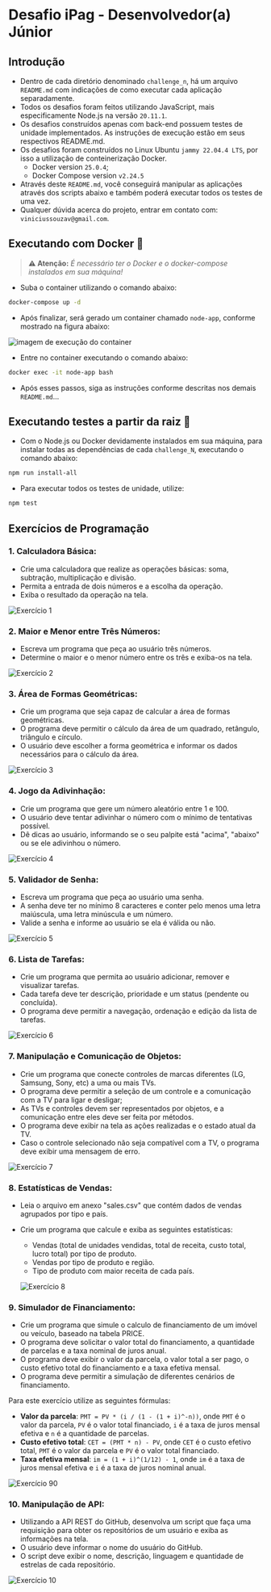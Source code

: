 # Desafio iPag - Desenvolvedor(a) Júnior

## Introdução

- Dentro de cada diretório denominado `challenge_n`, há um arquivo `README.md` com indicações de como executar cada aplicação separadamente.
- Todos os desafios foram feitos utilizando JavaScript, mais especificamente Node.js na versão `20.11.1`.
- Os desafios construídos apenas com back-end possuem testes de unidade implementados. As instruções de execução estão em seus respectivos README.md.
- Os desafios foram construídos no Linux Ubuntu `jammy 22.04.4 LTS`, por isso a utilização de conteinerização Docker.
  - Docker version `25.0.4`;
  - Docker Compose version `v2.24.5`
- Através deste `README.md`, você conseguirá manipular as aplicações através dos scripts abaixo e também poderá executar todos os testes de uma vez.
- Qualquer dúvida acerca do projeto, entrar em contato com: `viniciussouzav@gmail.com`.

## Executando com Docker 🐳

> **⚠️ Atenção:** _É necessário ter o Docker e o docker-compose instalados em sua máquina!_

- Suba o container utilizando o comando abaixo:

```bash
docker-compose up -d
```

- Após finalizar, será gerado um container chamado `node-app`, conforme mostrado na figura abaixo:

![imagem de execução do container](/img/imgDocker.png)

- Entre no container executando o comando abaixo:

```bash
docker exec -it node-app bash
```

- Após esses passos, siga as instruções conforme descritas nos demais `README.md`...

## Executando testes a partir da raiz 🌿

- Com o Node.js ou Docker devidamente instalados em sua máquina, para instalar todas as dependências de cada `challenge_N`, executando o comando abaixo:

```bash
npm run install-all
```

- Para executar todos os testes de unidade, utilize:

```bash
npm test
```

## Exercícios de Programação

### 1. Calculadora Básica:

* Crie uma calculadora que realize as operações básicas: soma, subtração, multiplicação e divisão.
* Permita a entrada de dois números e a escolha da operação.
* Exiba o resultado da operação na tela.

![Exercício 1](img/challenge1.png)

### 2. Maior e Menor entre Três Números:

* Escreva um programa que peça ao usuário três números.
* Determine o maior e o menor número entre os três e exiba-os na tela.

![Exercício 2](img/challenge2.png)

### 3. Área de Formas Geométricas:

* Crie um programa que seja capaz de calcular a área de formas geométricas.
* O programa deve permitir o cálculo da área de um quadrado, retângulo, triângulo e círculo.
* O usuário deve escolher a forma geométrica e informar os dados necessários para o cálculo da área.

![Exercício 3](img/challenge3.png)

### 4. Jogo da Adivinhação:

* Crie um programa que gere um número aleatório entre 1 e 100.
* O usuário deve tentar adivinhar o número com o mínimo de tentativas possível.
* Dê dicas ao usuário, informando se o seu palpite está "acima", "abaixo" ou se ele adivinhou o número.

![Exercício 4](img/challenge4.png)

### 5. Validador de Senha:

* Escreva um programa que peça ao usuário uma senha.
* A senha deve ter no mínimo 8 caracteres e conter pelo menos uma letra maiúscula, uma letra minúscula e um número.
* Valide a senha e informe ao usuário se ela é válida ou não.

![Exercício 5](img/challenge5.png)

### 6. Lista de Tarefas:

* Crie um programa que permita ao usuário adicionar, remover e visualizar tarefas.
* Cada tarefa deve ter descrição, prioridade e um status (pendente ou concluída).
* O programa deve permitir a navegação, ordenação e edição da lista de tarefas.

![Exercício 6](img/challenge6.png)

### 7. Manipulação e Comunicação de Objetos:

* Crie um programa que conecte controles de marcas diferentes (LG, Samsung, Sony, etc) a uma ou mais TVs.
* O programa deve permitir a seleção de um controle e a comunicação com a TV para ligar e desligar;
* As TVs e controles devem ser representados por objetos, e a comunicação entre eles deve ser feita por métodos.
* O programa deve exibir na tela as ações realizadas e o estado atual da TV.
* Caso o controle selecionado não seja compatível com a TV, o programa deve exibir uma mensagem de erro.

![Exercício 7](img/challenge7.png)

### 8. Estatísticas de Vendas:

* Leia o arquivo em anexo "sales.csv" que contém dados de vendas agrupados por tipo e país.
* Crie um programa que calcule e exiba as seguintes estatísticas:
  * Vendas (total de unidades vendidas, total de receita, custo total, lucro total) por tipo de produto.
  * Vendas por tipo de produto e região.
  * Tipo de produto com maior receita de cada país.

  ![Exercício 8](img/challenge8.png)

### 9. Simulador de Financiamento:

* Crie um programa que simule o calculo de financiamento de um imóvel ou veículo, baseado na tabela PRICE.
* O programa deve solicitar o valor total do financiamento, a quantidade de parcelas e a taxa nominal de juros anual.
* O programa deve exibir o valor da parcela, o valor total a ser pago, o custo efetivo total do financiamento e a taxa efetiva mensal.
* O programa deve permitir a simulação de diferentes cenários de financiamento.

Para este exercício utilize as seguintes fórmulas:

* **Valor da parcela**: `PMT = PV * (i / (1 - (1 + i)^-n))`, onde `PMT` é o valor da parcela, `PV` é o valor total financiado, `i` é a taxa de juros mensal efetiva e `n` é a quantidade de parcelas.
* **Custo efetivo total**: `CET = (PMT * n) - PV`, onde `CET` é o custo efetivo total, `PMT` é o valor da parcela e `PV` é o valor total financiado.
* **Taxa efetiva mensal**: `im = (1 + i)^(1/12) - 1`, onde `im` é a taxa de juros mensal efetiva e `i` é a taxa de juros nominal anual.

![Exercício 90](img/challenge9.png)

### 10. Manipulação de API:

* Utilizando a API REST do GitHub, desenvolva um script que faça uma requisição para obter os repositórios de um usuário e exiba as informações na tela.
* O usuário deve informar o nome do usuário do GitHub.
* O script deve exibir o nome, descrição, linguagem e quantidade de estrelas de cada repositório.

![Exercício 10](img/challenge10.png)
